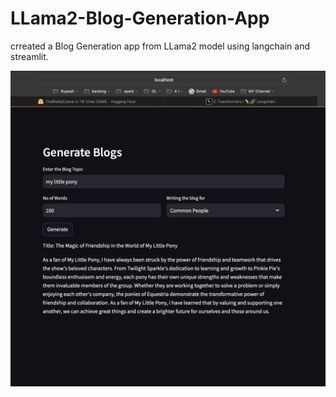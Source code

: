 # LLama2-Blog-Generation-App

crreated a Blog Generation app from LLama2 model using langchain and streamlit. 

![Example Image](Untitled.jpg)

